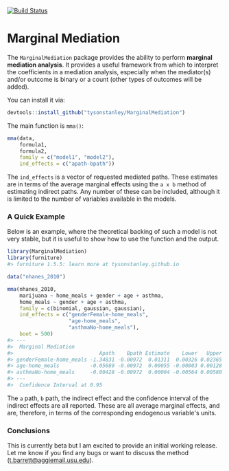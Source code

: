 
<!-- README.md is generated from README.Rmd. Please edit that file -->
[![Build Status](https://travis-ci.org/TysonStanley/MarginalMediation.svg?branch=master)](https://travis-ci.org/TysonStanley/MarginalMediation)

Marginal Mediation
==================

The `MarginalMediation` package provides the ability to perform **marginal mediation analysis**. It provides a useful framework from which to interpret the coefficients in a mediation analysis, especially when the mediator(s) and/or outcome is binary or a count (other types of outcomes will be added).

You can install it via:

``` r
devtools::install_github("tysonstanley/MarginalMediation")
```

The main function is `mma()`:

``` r
mma(data,
    formula1,
    formula2,
    family = c("model1", "model2"),
    ind_effects = c("apath-bpath"))
```

The `ind_effects` is a vector of requested mediated paths. These estimates are in terms of the average marginal effects using the `a x b` method of estimating indirect paths. Any number of these can be included, although it is limited to the number of variables available in the models.

### A Quick Example

Below is an example, where the theoretical backing of such a model is not very stable, but it is useful to show how to use the function and the output.

``` r
library(MarginalMediation)
library(furniture)
#> furniture 1.5.5: learn more at tysonstanley.github.io

data("nhanes_2010")

mma(nhanes_2010,
    marijuana ~ home_meals + gender + age + asthma,
    home_meals ~ gender + age + asthma,
    family = c(binomial, gaussian, gaussian),
    ind_effects = c("genderFemale-home_meals",
                    "age-home_meals",
                    "asthmaNo-home_meals"),
    boot = 500)
#> --- 
#>  Marginal Mediation 
#>                            Apath    Bpath Estimate    Lower   Upper
#> genderFemale-home_meals -1.34831 -0.00972  0.01311  0.00326 0.02365
#> age-home_meals          -0.05689 -0.00972  0.00055 -0.00003 0.00128
#> asthmaNo-home_meals     -0.00428 -0.00972  0.00004 -0.00564 0.00580
#> ---
#>  Confidence Interval at 0.95
```

The `a` path, `b` path, the indirect effect and the confidence interval of the indirect effects are all reported. These are all average marginal effects, and are, therefore, in terms of the corresponding endogenous variable's units.

### Conclusions

This is currently beta but I am excited to provide an initial working release. Let me know if you find any bugs or want to discuss the method (<t.barrett@aggiemail.usu.edu>).
